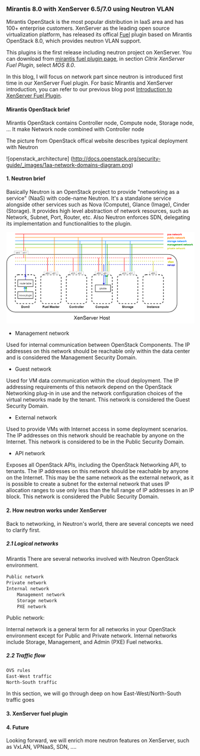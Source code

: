 ### Mirantis 8.0 with XenServer 6.5/7.0 using Neutron VLAN

Mirantis OpenStack is the most popular distribution in IaaS area and
has 100+ enterprise customers.
XenServer as the leading open source virtualization platform, has released
its offical [Fuel](https://wiki.openstack.org/wiki/Fuel) plugin based on Mirantis
OpenStack 8.0, which provides neutron VLAN support. 

This plugins is the first release including neutron project on XenServer.
You can download from [mirantis fuel plugin page](https://www.mirantis.com/validated-solution-integrations/fuel-plugins/),
in section *Citrix XenServer Fuel Plugin*, select *MOS 8.0*.

In this blog, I will focus on network part since neutron is introduced first time in
our XenServer Fuel plugin. For basic Mirantis and XenServer introduction,
you can refer to our previous blog post
[Introduction to XenServer Fuel Plugin](https://github.com/citrix-openstack/blogentries/blob/master/Introduction_To_XenServer_Fuel_Plugin.md).

#### Mirantis OpenStack brief

Mirantis OpenStack contains Controller node, Compute node, Storage node, ...
It make Network node combined with Controller node


The picture from OpenStack offical website describes typical deployment with Neutron

![openstack_architecture]
(http://docs.openstack.org/security-guide/_images/1aa-network-domains-diagram.png)


#### 1. Neutron brief

Basically Neutron is an OpenStack project to provide "networking as a service" (NaaS)
with code-name Neutron. It's a standalone service alongside other services such as Nova (Compute), 
Glance (Image), Cinder (Storage). It provides high level abstraction of network resources,
such as Network, Subnet, Port, Router, etc. Also Neutron enforces SDN, delegating its implementation
and functionalities to the plugin.

![mos_xs_net_topo](https://github.com/Annie-XIE/summary-os/blob/master/pic/MOS-XS-net-topo.png)

* Management network

Used for internal communication between OpenStack Components. The IP addresses on this network
should be reachable only within the data center and is considered the Management Security Domain.

* Guest network

Used for VM data communication within the cloud deployment. The IP addressing requirements of this
network depend on the OpenStack Networking plug-in in use and the network configuration choices of
the virtual networks made by the tenant. This network is considered the Guest Security Domain.

* External network

Used to provide VMs with Internet access in some deployment scenarios. The IP addresses on this
network should be reachable by anyone on the Internet. This network is considered to be in the
Public Security Domain.

* API network

Exposes all OpenStack APIs, including the OpenStack Networking API, to tenants. The IP addresses
on this network should be reachable by anyone on the Internet. This may be the same network as the
external network, as it is possible to create a subnet for the external network that uses IP
allocation ranges to use only less than the full range of IP addresses in an IP block. This network
is considered the Public Security Domain.

#### 2. How neutron works under XenServer

Back to networking, in Neutron's world, there are several concepts we need to clarify first.

##### 2.1 Logical networks

Mirantis There are several networks involved with Neutron OpenStack environment.

    Public network
    Private network
    Internal network
        Management network
        Storage network
        PXE network

Public network: 

Internal network is a general term for all networks in your OpenStack environment except for Public and Private network. Internal networks include Storage, Management, and Admin (PXE) Fuel networks.



##### 2.2 Traffic flow

    OVS rules
    East-West traffic
    North-South traffic

In this section, we will go through deep on how East-West/North-South traffic goes




#### 3. XenServer fuel plugin

#### 4. Future

Looking forward, we will enrich more neutron features on XenServer, such as VxLAN, VPNaaS, 
SDN, ....
